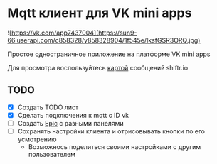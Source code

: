 # Mqtt клиент для VK mini apps
![https://vk.com/app7437004](https://sun9-66.userapi.com/c858328/v858328904/1f545e/IksfGSR3ORQ.jpg)

Простое одностраничное приложение на платформе VK mini apps 

Для просмотра воспользуйтесь [картой](https://shiftr.io/ncca_user/vk/embed?zoom=) cообщений shiftr.io

## TODO
- [x] Создать TODO лист
- [x] Сделать подключения к mqtt c ID vk
- [ ] Cоздать [Epic](https://vkcom.github.io/vkui-styleguide/#epic) c разными панелями
- [ ] Сохранять настройки клиента и отрисовывать кнопки по его усмотрению
    + Возможнось поделиться своими настройками с другим пользователем
